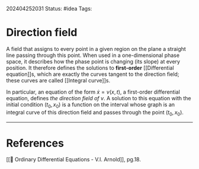202404252031
Status: #idea
Tags:

# Direction field

A field that assigns to every point in a given region on the plane a straight line passing through this point. When used in a one-dimensional phase space, it describes how the phase point is changing (its slope) at every position. It therefore defines the solutions to **first-order** [[Differential equation]]s, which are exactly the curves tangent to the direction field; these curves are called [[Integral curve]]s.

In particular, an equation of the form $\dot x = v(x,t)$, a first-order differential equation, defines *the direction field of $v$*. A solution to this equation with the initial condition $(t_0,x_0)$ is a function on the interval whose graph is an integral curve of this direction field and passes through the point $(t_0,x_0).$

___
# References
[[📕 Ordinary Differential Equations - V.I. Arnold]], pg.18.